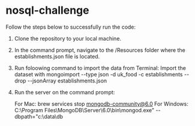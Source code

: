 # nosql-challenge

Follow the steps below to successfully run the code:

1. Clone the repository to your local machine.
2. In the command prompt, navigate to the /Resources folder where the establishments.json file is located.
3. Run foloowing command to import the data from Terminal:
    Import the dataset with mongoimport --type json -d uk_food -c establishments --drop --jsonArray establishments.json
4. Run the server on the command prompt:
   
   For Mac: brew services stop mongodb-community@6.0
   For Windows: C:\Program Files\MongoDB\Server\6.0\bin\mongod.exe" --dbpath="c:\data\db
